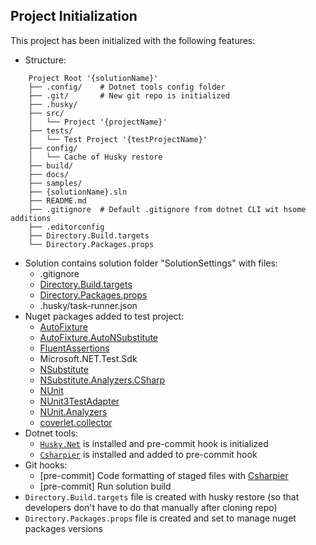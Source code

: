 ## Project Initialization

This project has been initialized with the following features:

- Structure:
```
    Project Root '{solutionName}'
    ├── .config/    # Dotnet tools config folder
    ├── .git/       # New git repo is initialized
    ├── .husky/
    ├── src/
    │   └── Project '{projectName}'
    ├── tests/
    │   └── Test Project '{testProjectName}'
    ├── config/
    │   └── Cache of Husky restore
    ├── build/
    ├── docs/
    ├── samples/
    ├── {solutionName}.sln
    ├── README.md
    ├── .gitignore  # Default .gitignore from dotnet CLI wit hsome additions
    ├── .editorconfig
    ├── Directory.Build.targets
    └── Directory.Packages.props
```
- Solution contains solution folder "SolutionSettings" with files:
  - .gitignore
  - [Directory.Build.targets](https://learn.microsoft.com/en-us/visualstudio/msbuild/customize-by-directory)
  - [Directory.Packages.props](https://devblogs.microsoft.com/nuget/introducing-central-package-management/)
  - .husky/task-runner.json
- Nuget packages added to test project:
    - [AutoFixture](https://autofixture.github.io)
    - [AutoFixture.AutoNSubstitute](https://github.com/AutoFixture/AutoFixture?tab=readme-ov-file#mocking-libraries)
    - [FluentAssertions](https://fluentassertions.com)
    - Microsoft.NET.Test.Sdk
    - [NSubstitute](https://nsubstitute.github.io)
    - [NSubstitute.Analyzers.CSharp](https://nsubstitute.github.io/help/nsubstitute-analysers/)
    - [NUnit](https://nunit.org)
    - [NUnit3TestAdapter](https://docs.nunit.org/articles/vs-test-adapter/Index.html)
    - [NUnit.Analyzers](https://docs.nunit.org/articles/nunit-analyzers/NUnit-Analyzers.html)
    - [coverlet.collector](https://github.com/coverlet-coverage/coverlet)
- Dotnet tools:
    - [`Husky.Net`](https://alirezanet.github.io/Husky.Net/) is installed and pre-commit hook is initialized
    - [`Csharpier`](https://csharpier.com) is installed and added to pre-commit hook
- Git hooks:
  - [pre-commit] Code formatting of staged files with [Csharpier](https://csharpier.com)
  - [pre-commit] Run solution build
- `Directory.Build.targets` file is created with husky restore (so that developers don't have to do that manually after cloning repo)
- `Directory.Packages.props` file is created and set to manage nuget packages versions
